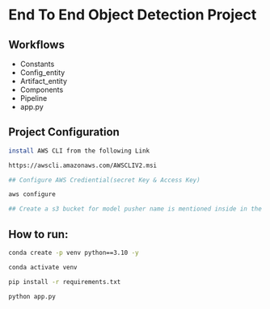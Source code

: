 # End To End Object Detection Project


## Workflows

- Constants
- Config_entity
- Artifact_entity
- Components
- Pipeline
- app.py

## Project Configuration
```bash
install AWS CLI from the following Link

https://awscli.amazonaws.com/AWSCLIV2.msi
```

```bash
## Configure AWS Crediential(secret Key & Access Key)

aws configure 
```

```bash
## Create a s3 bucket for model pusher name is mentioned inside in the constant
```



## How to run:

```bash
conda create -p venv python==3.10 -y
```

```bash
conda activate venv
```

```bash
pip install -r requirements.txt
```

```bash
python app.py
```

